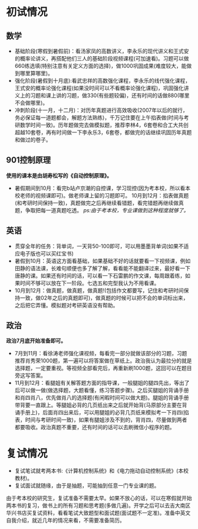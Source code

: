 # 初试情况
## 数学
- 基础阶段(寒假到暑假前)：看汤家凤的高数讲义，李永乐的现代讲义和王式安的概率论讲义，再搭配他们三人的基础阶段视频课程(可加速看)。习题可以做660练选填(特别注意有关定义方面的选择)，做1000巩固成果(难度较大，能做到哪里算哪里)。
- 强化阶段(暑假到十月底):看武忠祥的高数强化课程，李永乐的线代强化课程，王式安的概率论强化课程(如果没时间可以不看概率论强化课程)，巩固强化讲义上的习题和课上讲的习题，做330(有些题较偏)，还有时间的话做880(哪里不会做哪里)。
- 冲刺阶段(十一月，十二月)：对历年真题进行高效吸收(2007年以后的就行，务必保证每一道题都会，解题方法熟练)，千万记住要在上午掐表做(时间与考研数学时间一致)。历年题做完去做模拟题，推荐李林4，6套卷和合工大共创超越10套卷，再有时间做一下李永乐3，6套卷，都做完的话继续巩固历年真题和做过的卷子。

## 901控制原理
**使用的课本是由胡寿松写的《自动控制原理》。**
- 暑假期间到10月：看完b站卢京潮的自控课，学习现控(因为考本校，所以看本校老师的视频课即可)。做老师课上留的习题即可。
10月到12月：掐表做真题(和考研时间保持一致)，真题做完之后再继续看错题，看完错题再继续做真题，争取把每一道真题吃透。
*ps:由于考本校，专业课做到这种程度就够了。*

## 英语
- 贯穿全年的任务：背单词，一天背50-100即可，可以用墨墨背单词(如果不适应电子版也可以买红宝书)
- 暑假到10月：英语这方面看基础，如果基础不好的话就要看一下视频课，例如田静的语法课，长难句顺便也多了解了解，看看能不能翻译过来，最好看一下唐静的课。如果还有时间的话，可以看一下石雷鹏的作文课，每周跟着练，如果时间不够可以放在下一阶段。七选五和完型我认为不用看课。
- 10月到12月：做真题，做真题，做真题!(包括作文都要写，记住和考研时间保持一致，做02年之后的真题即可)，做真题的时候可以把不会的单词标出来，之后把它弄懂。模拟题对考研英语没有帮助。

## 政治
**政治7月底开始准备即可。**
- 7月到11月：看徐涛老师强化课视频，每看完一部分就做该部分的习题，习题推荐肖秀荣1000题，第一遍可以将答案做在草纸上。政治我认为最拉分的就是选择题，一定要重视。等视频全部看完后，再重新刷1000题，这回可以在题目旁这写答案。
- 11月到12月：看腿姐有关解答题方面的指导课，一般腿姐的腿四先出，等出了后可以做一做(做选择题，大题看懂，练习答题步骤)。之后买腿姐的背诵手册和肖四肖八，优先做肖八的选择题(有闲暇时间可以做大题)。腿姐的背诵手册带背要一直跟上。等腿姐必背的几页纸出来之后就开始背(马原部分主要在背诵手册上)，后面肖四出来后，可以用腿姐的必背几页纸来模拟考一下肖四(掐表，时间与考研时间一致)，如果有腿姐涉及不到的，背肖四，尽量做到两者都要吸收。政治真题不重要，还有时间的话可以去刷微信小程序的题。

# 复试情况
- 复试笔试就考两本书:《计算机控制系统》和《电力拖动自动控制系统》(本校教材)。
- 复试面试就随缘，由于是抽题，可能抽到任意一门专业课的题。

由于考本校的研究生，复试准备不需要太早。如果不放心的话，可以在寒假就开始两本书的复习，做书上的所有习题和思考题(多做几遍)。开学之后可以去吉大南区华兴书店买复试资料，看看笔试大致题型和面试题(面试题不一定准)。准备中英文自我介绍，就近几年的情况来看，不需要准备简历。

